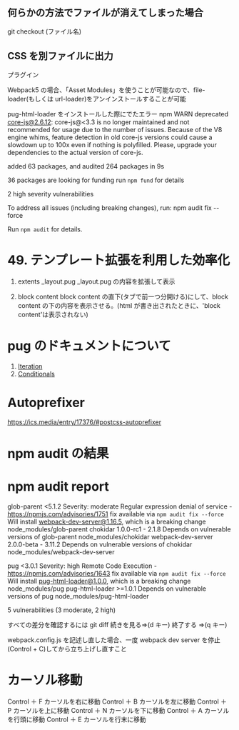 ## 何らかの方法でファイルが消えてしまった場合

git checkout (ファイル名)

## CSS を別ファイルに出力

プラグイン

Webpack5 の場合、「Asset Modules」を使うことが可能なので、file-loader(もしくは url-loader)をアンインストールすることが可能

pug-html-loader をインストールした際にでたエラー
npm WARN deprecated core-js@2.6.12: core-js@<3.3 is no longer maintained and not recommended for usage due to the number of issues. Because of the V8 engine whims, feature detection in old core-js versions could cause a slowdown up to 100x even if nothing is polyfilled. Please, upgrade your dependencies to the actual version of core-js.

added 63 packages, and audited 264 packages in 9s

36 packages are looking for funding
run `npm fund` for details

2 high severity vulnerabilities

To address all issues (including breaking changes), run:
npm audit fix --force

Run `npm audit` for details.

# 49. テンプレート拡張を利用した効率化

1. extents \_layout.pug
   \_layout.pug の内容を拡張して表示

2. block content
   block content の直下(タブで前一つ分開ける)にして、block content の下の内容を表示させる。(html が書き出されたときに、'block content'は表示されない)

# pug のドキュメントについて

1. [Iteration](https://pugjs.org/language/iteration.html)
2. [Conditionals](https://pugjs.org/language/conditionals.html)

# Autoprefixer

https://ics.media/entry/17376/#postcss-autoprefixer

# npm audit の結果

# npm audit report

glob-parent <5.1.2
Severity: moderate
Regular expression denial of service - https://npmjs.com/advisories/1751
fix available via `npm audit fix --force`
Will install webpack-dev-server@1.16.5, which is a breaking change
node_modules/glob-parent
chokidar 1.0.0-rc1 - 2.1.8
Depends on vulnerable versions of glob-parent
node_modules/chokidar
webpack-dev-server 2.0.0-beta - 3.11.2
Depends on vulnerable versions of chokidar
node_modules/webpack-dev-server

pug <3.0.1
Severity: high
Remote Code Execution - https://npmjs.com/advisories/1643
fix available via `npm audit fix --force`
Will install pug-html-loader@1.0.0, which is a breaking change
node_modules/pug
pug-html-loader >=1.0.1
Depends on vulnerable versions of pug
node_modules/pug-html-loader

5 vulnerabilities (3 moderate, 2 high)

すべての差分を確認するには
git diff
続きを見る=>(d キー)
終了する =>(q キー)

webpack.config.js を記述し直した場合、一度 webpack dev server を停止(Control + C)してから立ち上げし直すこと

# カーソル移動

Control ＋ F
カーソルを右に移動
Control ＋ B
カーソルを左に移動
Control ＋ P
カーソルを上に移動
Control ＋ N
カーソルを下に移動
Control ＋ A
カーソルを行頭に移動
Control ＋ E
カーソルを行末に移動
